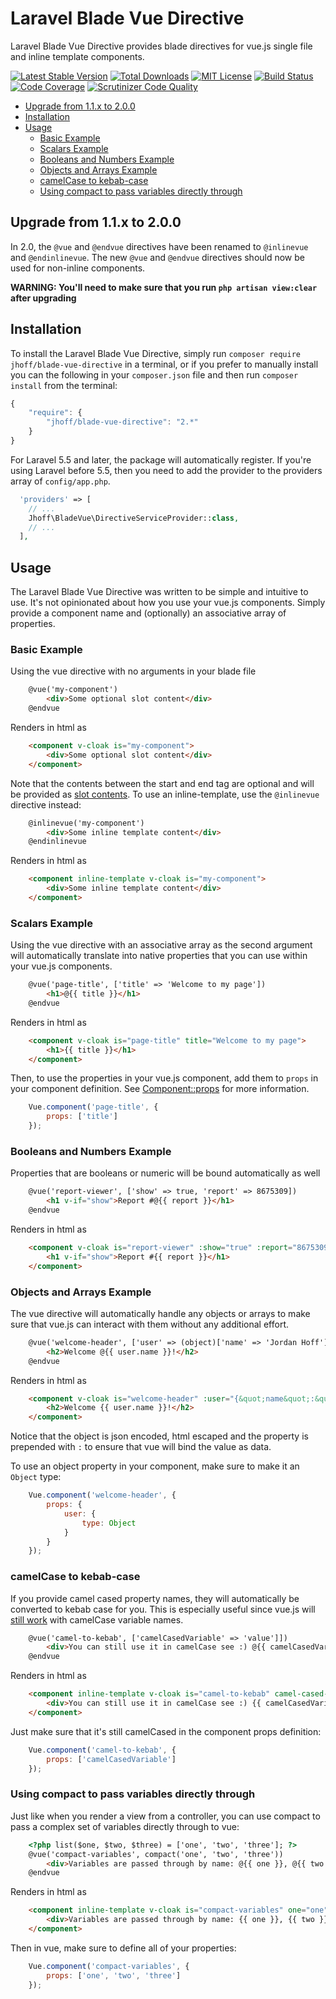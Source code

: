 Laravel Blade Vue Directive
==============

Laravel Blade Vue Directive provides blade directives for vue.js single file and inline template components.

[![Latest Stable Version](https://img.shields.io/github/release/jhoff/blade-vue-directive.svg?style=flat-square)](https://packagist.org/packages/jhoff/blade-vue-directive)
[![Total Downloads](https://img.shields.io/packagist/dt/jhoff/blade-vue-directive.svg?style=flat-square)](https://packagist.org/packages/jhoff/blade-vue-directive)
[![MIT License](https://img.shields.io/packagist/l/jhoff/blade-vue-directive.svg?style=flat-square)](https://packagist.org/packages/jhoff/blade-vue-directive)
[![Build Status](https://scrutinizer-ci.com/g/jhoff/blade-vue-directive/badges/build.png?b=master)](https://scrutinizer-ci.com/g/jhoff/blade-vue-directive/build-status/master)
[![Code Coverage](https://scrutinizer-ci.com/g/jhoff/blade-vue-directive/badges/coverage.png?b=master)](https://scrutinizer-ci.com/g/jhoff/blade-vue-directive/?branch=master)
[![Scrutinizer Code Quality](https://scrutinizer-ci.com/g/jhoff/blade-vue-directive/badges/quality-score.png?b=master)](https://scrutinizer-ci.com/g/jhoff/blade-vue-directive/?branch=master)

<!-- MarkdownTOC autolink="true" autoanchor="true" bracket="round" -->

- [Upgrade from 1.1.x to 2.0.0](#upgrade-from-11x-to-200)
- [Installation](#installation)
- [Usage](#usage)
    - [Basic Example](#basic-example)
    - [Scalars Example](#scalars-example)
    - [Booleans and Numbers Example](#booleans-and-numbers-example)
    - [Objects and Arrays Example](#objects-and-arrays-example)
    - [camelCase to kebab-case](#camelcase-to-kebab-case)
    - [Using compact to pass variables directly through](#using-compact-to-pass-variables-directly-through)

<!-- /MarkdownTOC -->

<a id="upgrade-from-11x-to-200"></a>
## Upgrade from 1.1.x to 2.0.0

In 2.0, the `@vue` and `@endvue` directives have been renamed to `@inlinevue` and `@endinlinevue`. The new `@vue` and `@endvue` directives should now be used for non-inline components.

**WARNING: You'll need to make sure that you run `php artisan view:clear` after upgrading**

<a id="installation"></a>
## Installation

To install the Laravel Blade Vue Directive, simply run `composer require jhoff/blade-vue-directive` in a terminal, or if you prefer to manually install you can the following in your `composer.json` file and then run `composer install` from the terminal:

```javascript
{
    "require": {
        "jhoff/blade-vue-directive": "2.*"
    }
}
```

For Laravel 5.5 and later, the package will automatically register. If you're using Laravel before 5.5, then you need to add the provider to the providers array of `config/app.php`.

```php
  'providers' => [
    // ...
    Jhoff\BladeVue\DirectiveServiceProvider::class,
    // ...
  ],
```

<a id="usage"></a>
## Usage

The Laravel Blade Vue Directive was written to be simple and intuitive to use. It's not opinionated about how you use your vue.js components. Simply provide a component name and (optionally) an associative array of properties.

<a id="basic-example"></a>
### Basic Example

Using the vue directive with no arguments in your blade file

```html
    @vue('my-component')
        <div>Some optional slot content</div>
    @endvue
```

Renders in html as

```html
    <component v-cloak is="my-component">
        <div>Some optional slot content</div>
    </component>
```

Note that the contents between the start and end tag are optional and will be provided as [slot contents](https://vuejs.org/v2/guide/components-slots.html). To use an inline-template, use the `@inlinevue` directive instead:

```html
    @inlinevue('my-component')
        <div>Some inline template content</div>
    @endinlinevue
```

Renders in html as

```html
    <component inline-template v-cloak is="my-component">
        <div>Some inline template content</div>
    </component>
```

<a id="scalars-example"></a>
### Scalars Example

Using the vue directive with an associative array as the second argument will automatically translate into native properties that you can use within your vue.js components.

```html
    @vue('page-title', ['title' => 'Welcome to my page'])
        <h1>@{{ title }}</h1>
    @endvue
```

Renders in html as

```html
    <component v-cloak is="page-title" title="Welcome to my page">
        <h1>{{ title }}</h1>
    </component>
```

Then, to use the properties in your vue.js component, add them to `props` in your component definition. See [Component::props](https://vuejs.org/v2/guide/components.html#Props) for more information.

```javascript
    Vue.component('page-title', {
        props: ['title']
    });
```

<a id="booleans-and-numbers-example"></a>
### Booleans and Numbers Example

Properties that are booleans or numeric will be bound automatically as well

```html
    @vue('report-viewer', ['show' => true, 'report' => 8675309])
        <h1 v-if="show">Report #@{{ report }}</h1>
    @endvue
```

Renders in html as

```html
    <component v-cloak is="report-viewer" :show="true" :report="8675309">
        <h1 v-if="show">Report #{{ report }}</h1>
    </component>
```

<a id="objects-and-arrays-example"></a>
### Objects and Arrays Example

The vue directive will automatically handle any objects or arrays to make sure that vue.js can interact with them without any additional effort.

```html
    @vue('welcome-header', ['user' => (object)['name' => 'Jordan Hoff']])
        <h2>Welcome @{{ user.name }}!</h2>
    @endvue
```

Renders in html as

```html
    <component v-cloak is="welcome-header" :user="{&quot;name&quot;:&quot;Jordan Hoff&quot;}">
        <h2>Welcome {{ user.name }}!</h2>
    </component>
```

Notice that the object is json encoded, html escaped and the property is prepended with `:` to ensure that vue will bind the value as data.

To use an object property in your component, make sure to make it an `Object` type:

```javascript
    Vue.component('welcome-header', {
        props: {
            user: {
                type: Object
            }
        }
    });
```

<a id="camelcase-to-kebab-case"></a>
### camelCase to kebab-case

If you provide camel cased property names, they will automatically be converted to kebab case for you. This is especially useful since vue.js will [still work](https://vuejs.org/v2/guide/components.html#camelCase-vs-kebab-case) with camelCase variable names.

```html
    @vue('camel-to-kebab', ['camelCasedVariable' => 'value']])
        <div>You can still use it in camelCase see :) @{{ camelCasedVariable }}!</div>
    @endvue
```

Renders in html as

```html
    <component inline-template v-cloak is="camel-to-kebab" camel-cased-variable="value">
        <div>You can still use it in camelCase see :) {{ camelCasedVariable }}!</div>
    </component>
```

Just make sure that it's still camelCased in the component props definition:

```javascript
    Vue.component('camel-to-kebab', {
        props: ['camelCasedVariable']
    });
```

<a id="using-compact-to-pass-variables-directly-through"></a>
### Using compact to pass variables directly through

Just like when you render a view from a controller, you can use compact to pass a complex set of variables directly through to vue:

```html
    <?php list($one, $two, $three) = ['one', 'two', 'three']; ?>
    @vue('compact-variables', compact('one', 'two', 'three'))
        <div>Variables are passed through by name: @{{ one }}, @{{ two }}, @{{ three }}.</div>
    @endvue
```

Renders in html as

```html
    <component inline-template v-cloak is="compact-variables" one="one" two="two" three="three">
        <div>Variables are passed through by name: {{ one }}, {{ two }}, {{ three }}.</div>
    </component>
```

Then in vue, make sure to define all of your properties:

```javascript
    Vue.component('compact-variables', {
        props: ['one', 'two', 'three']
    });
```
